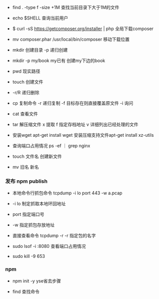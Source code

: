 * find . -type f -size +1M   查找当前目录下大于1M的文件
* echo $SHELL 查询当前用户
* $ curl -sS https://getcomposer.org/installer | php  全局下载composer 
* mv composer.phar /usr/local/bin/composer  移动下载位置



* mkdir 创建目录  -p 递归创建  
* mkdir -p my/book my已有 创建my下边的book
* pwd  现实路径
* touch  创建文件
* -r/R 递归删除
* cp 复制命令 -r 递归复制  -f 目标存在则直接覆盖原文件  -i 询问
* cat 查看文件
* tar 解压缩文件  x 提取 f 指定存档地址 v 详细列出已经处理的文件
* 安装wget apt-get install wget     安装压缩支持文件apt-get install xz-utils

* 查询端口占用情况  ps -ef ｜ grep nginx


* touch  文件名 创建新文件
* mv 旧名 新名






### 发布 npm publish

*  本地命令行抓包命令  tcpdump -i lo port 443 -w a.pcap
*  -i lo 制定抓取本地环回地址
* port 指定端口号  
* -w 指定抓包存放地址
* 直接查看命令  tcpdump -r  -r 指定包的名字


* sudo lsof -i :8080 查看端口占用情况
* sudo kill -9 653





### npm
* npm init -y  yse省去步骤


* find 查找命令

